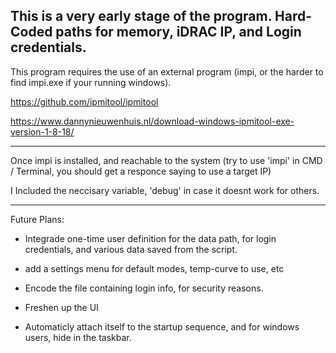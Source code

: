 This is a very early stage of the program. Hard-Coded paths for memory, iDRAC IP, and Login credentials.
----------------------------------
This program requires the use of an external program (impi, or the harder to find impi.exe if your running windows).

  https://github.com/ipmitool/ipmitool
  
  https://www.dannynieuwenhuis.nl/download-windows-ipmitool-exe-version-1-8-18/

----------------------------------
Once impi is installed, and reachable to the system (try to use 'impi' in CMD / Terminal, you should get a responce saying to use a target IP)

I Included the neccisary variable, 'debug' in case it doesnt work for others.

----------------------------------

Future Plans:

- Integrade one-time user definition for the data path, for login credentials, and various data saved from the script.
  
- add a settings menu for default modes, temp-curve to use, etc
  
- Encode the file containing login info, for security reasons.
  
- Freshen up the UI
  
- Automaticly attach itself to the startup sequence, and for windows users, hide in the taskbar.
  

